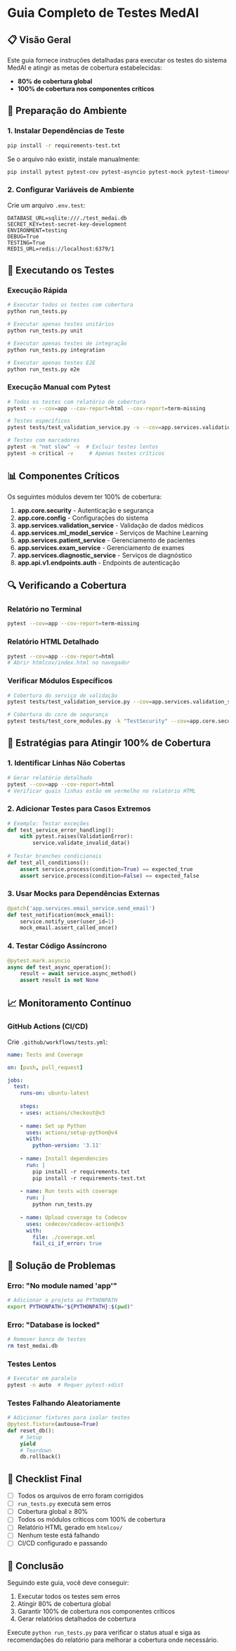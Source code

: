 # Guia Completo de Testes MedAI

## 📋 Visão Geral

Este guia fornece instruções detalhadas para executar os testes do sistema MedAI e atingir as metas de cobertura estabelecidas:
- **80% de cobertura global**
- **100% de cobertura nos componentes críticos**

## 🔧 Preparação do Ambiente

### 1. Instalar Dependências de Teste

```bash
pip install -r requirements-test.txt
```

Se o arquivo não existir, instale manualmente:

```bash
pip install pytest pytest-cov pytest-asyncio pytest-mock pytest-timeout httpx faker
```

### 2. Configurar Variáveis de Ambiente

Crie um arquivo `.env.test`:

```env
DATABASE_URL=sqlite:///./test_medai.db
SECRET_KEY=test-secret-key-development
ENVIRONMENT=testing
DEBUG=True
TESTING=True
REDIS_URL=redis://localhost:6379/1
```

## 🚀 Executando os Testes

### Execução Rápida

```bash
# Executar todos os testes com cobertura
python run_tests.py

# Executar apenas testes unitários
python run_tests.py unit

# Executar apenas testes de integração
python run_tests.py integration

# Executar apenas testes E2E
python run_tests.py e2e
```

### Execução Manual com Pytest

```bash
# Todos os testes com relatório de cobertura
pytest -v --cov=app --cov-report=html --cov-report=term-missing

# Testes específicos
pytest tests/test_validation_service.py -v --cov=app.services.validation_service

# Testes com marcadores
pytest -m "not slow" -v  # Excluir testes lentos
pytest -m critical -v     # Apenas testes críticos
```

## 📊 Componentes Críticos

Os seguintes módulos devem ter 100% de cobertura:

1. **app.core.security** - Autenticação e segurança
2. **app.core.config** - Configurações do sistema
3. **app.services.validation_service** - Validação de dados médicos
4. **app.services.ml_model_service** - Serviços de Machine Learning
5. **app.services.patient_service** - Gerenciamento de pacientes
6. **app.services.exam_service** - Gerenciamento de exames
7. **app.services.diagnostic_service** - Serviços de diagnóstico
8. **app.api.v1.endpoints.auth** - Endpoints de autenticação

## 🔍 Verificando a Cobertura

### Relatório no Terminal

```bash
pytest --cov=app --cov-report=term-missing
```

### Relatório HTML Detalhado

```bash
pytest --cov=app --cov-report=html
# Abrir htmlcov/index.html no navegador
```

### Verificar Módulos Específicos

```bash
# Cobertura do serviço de validação
pytest tests/test_validation_service.py --cov=app.services.validation_service --cov-report=term-missing

# Cobertura do core de segurança
pytest tests/test_core_modules.py -k "TestSecurity" --cov=app.core.security --cov-report=term-missing
```

## 🎯 Estratégias para Atingir 100% de Cobertura

### 1. Identificar Linhas Não Cobertas

```bash
# Gerar relatório detalhado
pytest --cov=app --cov-report=html
# Verificar quais linhas estão em vermelho no relatório HTML
```

### 2. Adicionar Testes para Casos Extremos

```python
# Exemplo: Testar exceções
def test_service_error_handling():
    with pytest.raises(ValidationError):
        service.validate_invalid_data()
    
# Testar branches condicionais
def test_all_conditions():
    assert service.process(condition=True) == expected_true
    assert service.process(condition=False) == expected_false
```

### 3. Usar Mocks para Dependências Externas

```python
@patch('app.services.email_service.send_email')
def test_notification(mock_email):
    service.notify_user(user_id=1)
    mock_email.assert_called_once()
```

### 4. Testar Código Assíncrono

```python
@pytest.mark.asyncio
async def test_async_operation():
    result = await service.async_method()
    assert result is not None
```

## 📈 Monitoramento Contínuo

### GitHub Actions (CI/CD)

Crie `.github/workflows/tests.yml`:

```yaml
name: Tests and Coverage

on: [push, pull_request]

jobs:
  test:
    runs-on: ubuntu-latest
    
    steps:
    - uses: actions/checkout@v3
    
    - name: Set up Python
      uses: actions/setup-python@v4
      with:
        python-version: '3.11'
    
    - name: Install dependencies
      run: |
        pip install -r requirements.txt
        pip install -r requirements-test.txt
    
    - name: Run tests with coverage
      run: |
        python run_tests.py
    
    - name: Upload coverage to Codecov
      uses: codecov/codecov-action@v3
      with:
        file: ./coverage.xml
        fail_ci_if_error: true
```

## 🐛 Solução de Problemas

### Erro: "No module named 'app'"

```bash
# Adicionar o projeto ao PYTHONPATH
export PYTHONPATH="${PYTHONPATH}:$(pwd)"
```

### Erro: "Database is locked"

```bash
# Remover banco de testes
rm test_medai.db
```

### Testes Lentos

```bash
# Executar em paralelo
pytest -n auto  # Requer pytest-xdist
```

### Testes Falhando Aleatoriamente

```python
# Adicionar fixtures para isolar testes
@pytest.fixture(autouse=True)
def reset_db():
    # Setup
    yield
    # Teardown
    db.rollback()
```

## 📝 Checklist Final

- [ ] Todos os arquivos de erro foram corrigidos
- [ ] `run_tests.py` executa sem erros
- [ ] Cobertura global ≥ 80%
- [ ] Todos os módulos críticos com 100% de cobertura
- [ ] Relatório HTML gerado em `htmlcov/`
- [ ] Nenhum teste está falhando
- [ ] CI/CD configurado e passando

## 🎉 Conclusão

Seguindo este guia, você deve conseguir:
1. Executar todos os testes sem erros
2. Atingir 80% de cobertura global
3. Garantir 100% de cobertura nos componentes críticos
4. Gerar relatórios detalhados de cobertura

Execute `python run_tests.py` para verificar o status atual e siga as recomendações do relatório para melhorar a cobertura onde necessário.